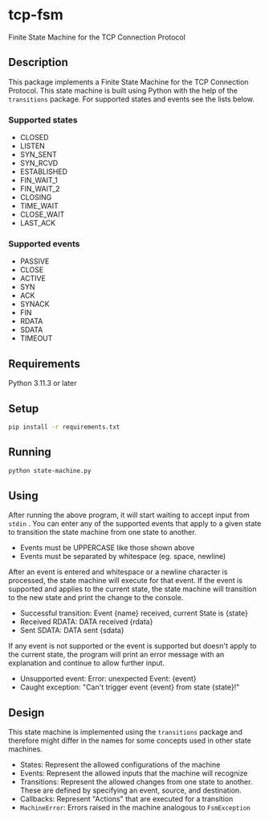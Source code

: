 # tcp-fsm

Finite State Machine for the TCP Connection Protocol

## Description

This package implements a Finite State Machine for the TCP Connection Protocol.
This state machine is built using Python with the help of the `transitions`
package. For supported states and events see the lists below.

### Supported states

- CLOSED
- LISTEN
- SYN_SENT
- SYN_RCVD
- ESTABLISHED
- FIN_WAIT_1
- FIN_WAIT_2
- CLOSING
- TIME_WAIT
- CLOSE_WAIT
- LAST_ACK

### Supported events

- PASSIVE
- CLOSE
- ACTIVE
- SYN
- ACK
- SYNACK
- FIN
- RDATA
- SDATA
- TIMEOUT

## Requirements

Python 3.11.3 or later

## Setup

``` sh
pip install -r requirements.txt
```

## Running

``` sh
python state-machine.py
```

## Using

After running the above program, it will start waiting to accept input from
`stdin` . You can enter any of the supported events that apply to a given
state to transition the state machine from one state to another.

- Events must be UPPERCASE like those shown above
- Events must be separated by whitespace (eg. space, newline)

After an event is entered and whitespace or a newline character is processed,
the state machine will execute for that event. If the event is supported and
applies to the current state, the state machine will transition to the new
state and print the change to the console.

- Successful transition: Event {name} received, current State is {state}
- Received RDATA: DATA received {rdata}
- Sent SDATA: DATA sent {sdata}

If any event is not supported or the event is supported but doesn't apply to
the current state, the program will print an error message with an explanation
and continue to allow further input.

- Unsupported event: Error: unexpected Event: {event}
- Caught exception: "Can't trigger event {event} from state {state}!"

## Design

This state machine is implemented using the `transitions` package and therefore
might differ in the names for some concepts used in other state machines.

- States: Represent the allowed configurations of the machine
- Events: Represent the allowed inputs that the machine will recognize
- Transitions: Represent the allowed changes from one state to another. These
  are defined by specifying an event, source, and destination.
- Callbacks: Represent "Actions" that are executed for a transition
- `MachineError`: Errors raised in the machine analogous to `FsmException`
